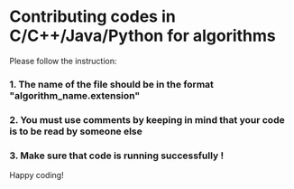 # Contributing codes in C/C++/Java/Python for algorithms
Please follow the instruction:
### 1. The name of the file should be in the format "algorithm_name.extension"
### 2. You must use comments by keeping in mind that your code is to be read by someone else
### 3. Make sure that code is running successfully ! 

  Happy coding!
